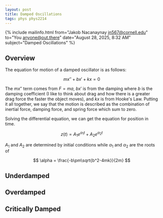 ```yaml
---
layout: post
title: Damped Oscillations
tags: phys phys2214
---
```


{% include mailinfo.html from="Jakob Nacanaynay <jn567@cornell.edu>" to="You <anyone@out.there>" date="August 28, 2025, 8:32 AM" subject="Damped Oscillations" %}

## Overview

The equation for motion of a damped oscillator is as follows:

$$ mx'' + bx' + kx = 0 $$

The $mx''$ term comes from $F=ma$, $bx'$ is from the damping where $b$ is the damping coefficient (I like to think about drag and how there is a greater drag force the faster the object moves), and $kx$ is from Hooke's Law. Putting it all together, we say that the motion is described as the combination of inertial force, damping force, and spring force which sum to zero.

Solving the differential equation, we can get the equation for position in time.

$$ z(t) = A_1e^{\alpha_1 t} + A_2e^{\alpha_2 t} $$

$A_1$ and $A_2$ are determined by initial conditions while $\alpha_1$ and $\alpha_2$ are the roots of

$$ \alpha = \frac{-b\pm\sqrt{b^2-4mk}}{2m} $$

## Underdamped

## Overdamped

## Critically Damped
